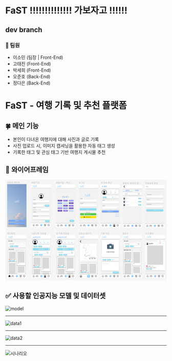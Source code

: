# FaST !!!!!!!!!!!!!! 가보자고 !!!!!!

## dev branch

### 🌙 팀원
- 이소민 (팀장 | Front-End)
- 고태진 (Front-End)
- 박세희 (Front-End)
- 오준호 (Back-End)
- 정다은 (Back-End)

# FaST - 여행 기록 및 추천 플랫폼

## 🍀 메인 기능 
- 본인이 다녀온 여행지에 대해 사진과 글로 기록
- 사진 업로드 시, 이미지 캡셔닝을 활용한 자동 태그 생성
- 기록한 태그 및 관심 태그 기반 여행지 게시물 추천

## 🔅 와이어프레임

![와이어프레임](./images/wire_frame.PNG)

## ✅ 사용할 인공지능 모델 및 데이터셋
![model](https://user-images.githubusercontent.com/50287759/222605834-d81982d6-5817-499f-b298-cf7cca787913.png)
****
![data1](https://user-images.githubusercontent.com/50287759/222605848-aea8d92e-b5a4-4807-94b7-0d508024d660.png)
****
![data2](https://user-images.githubusercontent.com/50287759/222605853-cb03756f-3c6a-4593-bd80-c11234695eeb.png)
****
![시나리오](https://user-images.githubusercontent.com/50287759/222605856-930b8ccf-0092-4c1c-ac12-c2698fb2097a.png)
